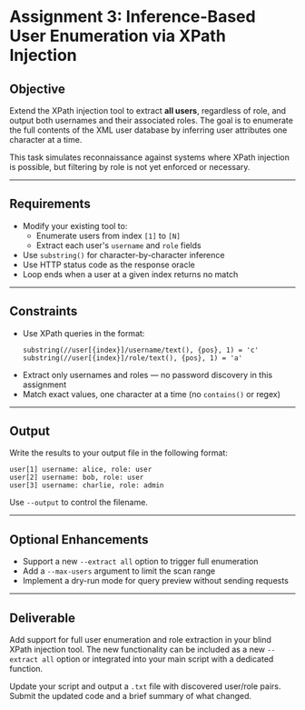 # Assignment 3: Inference-Based User Enumeration via XPath Injection

## Objective

Extend the XPath injection tool to extract **all users**, regardless of role, and output both usernames and their associated roles. The goal is to enumerate the full contents of the XML user database by inferring user attributes one character at a time.

This task simulates reconnaissance against systems where XPath injection is possible, but filtering by role is not yet enforced or necessary.

---

## Requirements

- Modify your existing tool to:
  - Enumerate users from index `[1]` to `[N]`
  - Extract each user's `username` and `role` fields
- Use `substring()` for character-by-character inference
- Use HTTP status code as the response oracle
- Loop ends when a user at a given index returns no match

---

## Constraints

- Use XPath queries in the format:
  ```xpath
  substring(//user[{index}]/username/text(), {pos}, 1) = 'c'
  substring(//user[{index}]/role/text(), {pos}, 1) = 'a'
  ```
- Extract only usernames and roles — no password discovery in this assignment
- Match exact values, one character at a time (no `contains()` or regex)

---

## Output

Write the results to your output file in the following format:

```text
user[1] username: alice, role: user
user[2] username: bob, role: user
user[3] username: charlie, role: admin
```

Use `--output` to control the filename.

---

## Optional Enhancements

- Support a new `--extract all` option to trigger full enumeration
- Add a `--max-users` argument to limit the scan range
- Implement a dry-run mode for query preview without sending requests

---

## Deliverable

Add support for full user enumeration and role extraction in your blind XPath injection tool. The new functionality can be included as a new `--extract all` option or integrated into your main script with a dedicated function.

Update your script and output a `.txt` file with discovered user/role pairs. Submit the updated code and a brief summary of what changed.

